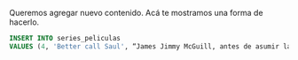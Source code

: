 Queremos agregar nuevo contenido. Acá te mostramos una forma de hacerlo. 

<div
  class='mu-sql-table'
  data-name='series_peliculas'
  data-columns='[{"name": "id_contenido", "pk": true}, "titulo", "descripcion", "creador", "principales", "temporadas", "estreno"]'
  data-rows='[
    [1, "Stranger things", "Después de la extraña desaparición de un niño, un pueblo se encuentra ante un misterio que revela experimentos secretos, fuerzas sobrenaturales y a una niña muy especial.", "The Duffer Brothers", "Eleven, Mike, Will, Dustin, Lucas, Hopper, Joyce, Nancy, Jonathan, Steve", 2, 2016], 
    [2, "Breaking bad", "Un profesor de química de escuela secundaria recurre a la venta de drogas para mantener a su familia.", "Vince Gilligan", "Walter White, Jesse Pinkman, Gus Fring, Saul Goodman, Mike Ehrmantraut, Hank Schrader, Tuco Salamanca, Skyler White", 5, 2008],
    [3, "IT", "Un grupo de chicos intimidados se unen cuando un monstruo con apariencia de payaso comienza a cazar niños.", "Stephen King", "El payaso Pennywise, Beverly Marsh, Richie Tozier, Bill Denbrough, Eddie Kaspbrak, Stanley Uris, Ben Hanscom, Mike Hanlon, Georgie Denbrough", 2, 2017]
  ]'>
</div>

```sql
INSERT INTO series_peliculas 
VALUES (4, 'Better call Saul', “James Jimmy McGuill, antes de asumir la identidad de Saul Goodman, es un abogado corrupto con un humor políticamente incorrecto vinculado al mundo criminal que empieza a crear una importante red de contactos en los bajos mundos.”, “Vince Gilligan, Peter Gould”, “Jimmy McGuill, Mike Ehrmantraut, Gus Fring, Hector Salamanca, Tuco Salamanca, Chuck McGill, Kim Wexler, Howard Hamlin, Nacho Varga”, 3, 2015);
```
